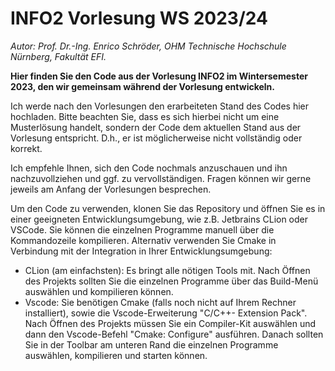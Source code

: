 # INFO2 Vorlesung WS 2023/24

*Autor: Prof. Dr.-Ing. Enrico Schröder, OHM Technische Hochschule Nürnberg, Fakultät EFI.*

**Hier finden Sie den Code aus der Vorlesung INFO2 im Wintersemester 2023, den wir gemeinsam während der Vorlesung
entwickeln.**

Ich werde nach den Vorlesungen den erarbeiteten Stand des Codes hier hochladen. Bitte beachten Sie, dass es sich hierbei
nicht um eine Musterlösung handelt, sondern der Code dem aktuellen Stand aus der Vorlesung entspricht. D.h., er ist
möglicherweise nicht vollständig oder korrekt.

Ich empfehle Ihnen, sich den Code nochmals anzuschauen und ihn nachzuvollziehen und ggf. zu vervollständigen. Fragen
können wir gerne jeweils am Anfang der Vorlesungen besprechen.

Um den Code zu verwenden, klonen Sie das Repository und öffnen Sie es in einer geeigneten Entwicklungsumgebung, wie z.B.
Jetbrains CLion oder VSCode. Sie können die einzelnen Programme manuell über die Kommandozeile kompilieren. Alternativ
verwenden Sie Cmake in Verbindung mit der Integration in Ihrer Entwicklungsumgebung:
- CLion (am einfachsten): Es bringt alle nötigen Tools mit. Nach Öffnen des Projekts sollten Sie die einzelnen Programme
  über das Build-Menü auswählen und kompilieren können.
- Vscode: Sie benötigen Cmake (falls noch nicht auf Ihrem Rechner installiert), sowie die Vscode-Erweiterung "C/C++-
  Extension Pack". Nach Öffnen des Projekts müssen Sie ein Compiler-Kit auswählen und dann den Vscode-Befehl "Cmake:
  Configure" ausführen. Danach sollten Sie in der Toolbar am unteren Rand die einzelnen Programme auswählen,
  kompilieren und starten können.  
